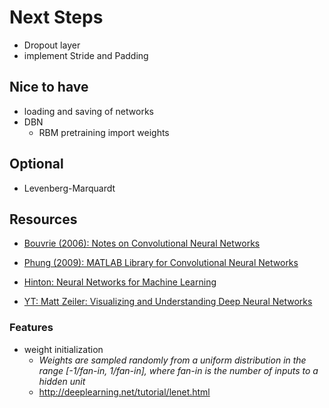 # Next Steps

* Dropout layer
* implement Stride and Padding

## Nice to have

* loading and saving of networks
* DBN
  * RBM pretraining import weights

## Optional

* Levenberg-Marquardt

## Resources

* [Bouvrie (2006): Notes on Convolutional Neural Networks](http://cogprints.org/5869/1/cnn_tutorial.pdf)
* [Phung (2009): MATLAB Library for Convolutional Neural Networks](http://www.uow.edu.au/~phung/docs/cnn-matlab/cnn-matlab.pdf)

* [Hinton: Neural Networks for Machine Learning](http://www.cs.toronto.edu/~tijmen/csc321/slides/lecture_slides_lec6.pdf)
* [YT: Matt Zeiler: Visualizing and Understanding Deep Neural Networks](https://www.youtube.com/watch?v=ghEmQSxT6tw)

### Features
* weight initialization
  * *Weights are sampled randomly from a uniform distribution in the range [-1/fan-in, 1/fan-in], where fan-in is the number of inputs to a hidden unit*
  * <http://deeplearning.net/tutorial/lenet.html>
